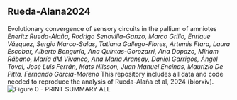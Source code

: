 ## Rueda-Alana2024
Evolutionary convergence of sensory circuits in the pallium of amniotes
*Eneritz Rueda-Alaña, Rodrigo Senovilla-Ganzo, Marco Grillo, Enrique Vázquez, Sergio Marco-Salas, Tatiana Gallego-Flores, Artemis Ftara, Laura Escobar, Alberto Benguría, Ana Quintas-Gorozarri, Ana Dopazo, Miriam Rábano, María dM Vivanco, Ana María Aransay, Daniel Garrigos, Ángel Toval, José Luis Ferrán, Mats Nilsson, Juan Manuel Encinas, Maurizio De Pitta, Fernando García-Moreno*
This repository includes all data and code needed to reproduce the analysis of Rueda-Alaña et al, 2024 (biorxiv). 
![Figure 0 - PRINT SUMMARY ALL](https://github.com/user-attachments/assets/ff56e340-7165-43e7-a461-dd5c900f9c98)
